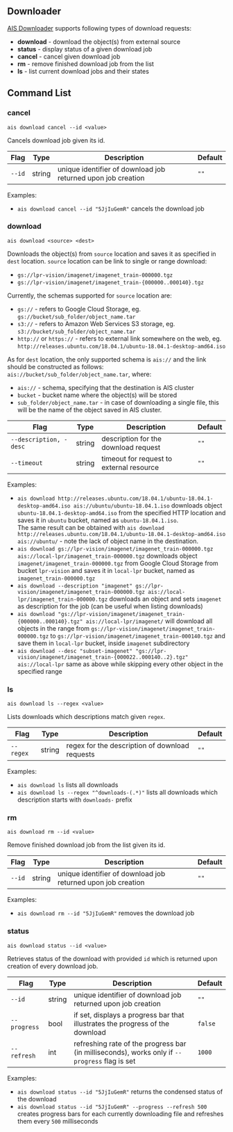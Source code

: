 ## Downloader

[AIS Downloader](../../downloader/README.md) supports following types of download requests:

* **download** - download the object(s) from external source
* **status** - display status of a given download job
* **cancel** - cancel given download job
* **rm** - remove finished download job from the list
* **ls** - list current download jobs and their states

## Command List

### cancel

`ais download cancel --id <value>`

Cancels download job given its id.

| Flag | Type | Description | Default |
| --- | --- | --- | --- |
| `--id` | string | unique identifier of download job returned upon job creation | `""` |

Examples:
* `ais download cancel --id "5JjIuGemR"` cancels the download job

### download

`ais download <source> <dest>`

Downloads the object(s) from `source` location and saves it as specified in `dest` location.
`source` location can be link to single or range download:
* `gs://lpr-vision/imagenet/imagenet_train-000000.tgz`
* `gs://lpr-vision/imagenet/imagenet_train-{000000..000140}.tgz`

Currently, the schemas supported for `source` location are:
* `gs://` - refers to Google Cloud Storage, eg. `gs://bucket/sub_folder/object_name.tar`
* `s3://` - refers to Amazon Web Services S3 storage, eg. `s3://bucket/sub_folder/object_name.tar`
* `http://` or `https://` - refers to external link somewhere on the web, eg. `http://releases.ubuntu.com/18.04.1/ubuntu-18.04.1-desktop-amd64.iso`

As for `dest` location, the only supported schema is `ais://` and the link should be constructed as follows: `ais://bucket/sub_folder/object_name.tar`, where:
* `ais://` - schema, specifying that the destination is AIS cluster
* `bucket` - bucket name where the object(s) will be stored
* `sub_folder/object_name.tar` - in case of downloading a single file, this will be the name of the object saved in AIS cluster.

| Flag | Type | Description | Default |
| --- | --- | --- | --- |
| `--description, -desc` | string | description for the download request | `""` |
| `--timeout` | string | timeout for request to external resource | `""` |

Examples:
* `ais download http://releases.ubuntu.com/18.04.1/ubuntu-18.04.1-desktop-amd64.iso ais://ubuntu/ubuntu-18.04.1.iso` downloads object `ubuntu-18.04.1-desktop-amd64.iso` from the specified HTTP location and saves it in `ubuntu` bucket, named as `ubuntu-18.04.1.iso`.  
The same result can be obtained with  `ais download http://releases.ubuntu.com/18.04.1/ubuntu-18.04.1-desktop-amd64.iso ais://ubuntu/` - note the lack of object name in the destination.
* `ais download gs://lpr-vision/imagenet/imagenet_train-000000.tgz ais://local-lpr/imagenet_train-000000.tgz` downloads object `imagenet/imagenet_train-000000.tgz` from Google Cloud Storage from bucket `lpr-vision` and saves it in `local-lpr` bucket, named as `imagenet_train-000000.tgz`
* `ais download --description "imagenet" gs://lpr-vision/imagenet/imagenet_train-000000.tgz ais://local-lpr/imagenet_train-000000.tgz` downloads an object and sets `imagenet` as description for the job (can be useful when listing downloads)
* `ais download "gs://lpr-vision/imagenet/imagenet_train-{000000..000140}.tgz" ais://local-lpr/imagenet/` will download all objects in the range from `gs://lpr-vision/imagenet/imagenet_train-000000.tgz` to `gs://lpr-vision/imagenet/imagenet_train-000140.tgz` and save them in `local-lpr` bucket, inside `imagenet` subdirectory
* `ais download --desc "subset-imagenet" "gs://lpr-vision/imagenet/imagenet_train-{000022..000140..2}.tgz" ais://local-lpr` same as above while skipping every other object in the specified range


### ls

`ais download ls --regex <value>`

Lists downloads which descriptions match given `regex`.

| Flag | Type | Description | Default |
| --- | --- | --- | --- |
| `--regex` | string | regex for the description of download requests | `""` |

Examples:
* `ais download ls` lists all downloads
* `ais download ls --regex "^downloads-(.*)"` lists all downloads which description starts with `downloads-` prefix


### rm

`ais download rm --id <value>`

Remove finished download job from the list given its id.

| Flag | Type | Description | Default |
| --- | --- | --- | --- |
| `--id` | string | unique identifier of download job returned upon job creation | `""` |

Examples:
* `ais download rm --id "5JjIuGemR"` removes the download job

### status

`ais download status --id <value>`

Retrieves status of the download with provided `id` which is returned upon creation of every download job.

| Flag | Type | Description | Default |
| --- | --- | --- | --- |
| `--id` | string | unique identifier of download job returned upon job creation | `""` |
| `--progress` | bool | if set, displays a progress bar that illustrates the progress of the download | `false` |
| `--refresh` | int | refreshing rate of the progress bar (in milliseconds), works only if `--progress` flag is set | `1000` |

Examples:
* `ais download status --id "5JjIuGemR"` returns the condensed status of the download
* `ais download status --id "5JjIuGemR" --progress --refresh 500` creates progress bars for each currently downloading file and refreshes them every `500` milliseconds
